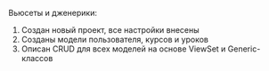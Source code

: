 Вьюсеты и дженерики:
1. Создан новый проект, все настройки внесены
2. Созданы модели пользователя, курсов и уроков
3. Описан CRUD для всех моделей на основе ViewSet и Generic-классов